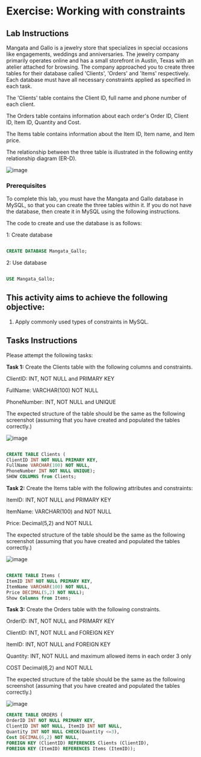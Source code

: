 # Exercise: Working with constraints




## Lab Instructions  

Mangata and Gallo is a jewelry store that specializes in special occasions like engagements, weddings and anniversaries. The jewelry company primarily operates online and has a small storefront in Austin, Texas with an atelier attached for browsing. The company approached you to create three tables for their database called 'Clients', 'Orders' and 'Items' respectively. Each database must have all necessary constraints applied as specified in each task.

The 'Clients' table contains the Client ID, full name and phone number of each client.

The Orders table contains information about each order's Order ID, Client ID, Item ID, Quantity and Cost.

The Items table contains information about the Item ID, Item name, and Item price.

The relationship between the three table is illustrated in the following entity relationship diagram (ER-D).

![image](https://github.com/Memmes27/Meta-Database-Engineer-Professional/assets/63331353/256976c3-338a-496c-a622-18bf5e47b588)


### Prerequisites  

To complete this lab, you must have the Mangata and Gallo database in MySQL, so that you can create the three tables within it. If you do not have the database, then create it in MySQL using the following instructions.

The code to create and use the database is as follows:

1: Create database

```SQL 

CREATE DATABASE Mangata_Gallo;
``` 

2: Use database 

```SQL 

USE Mangata_Gallo;

```  
 

## This activity aims to achieve the following objective:    

 
1. Apply commonly used types of constraints in MySQL.
 
 

## Tasks Instructions 

Please attempt the following tasks: 

**Task 1:** Create the Clients table with the following columns and constraints.

ClientID: INT, NOT NULL and PRIMARY KEY

FullName: VARCHAR(100) NOT NULL

PhoneNumber: INT, NOT NULL and UNIQUE

The expected structure of the table should be the same as the following screenshot (assuming that you have created and populated the tables correctly.)

![image](https://github.com/Memmes27/Meta-Database-Engineer-Professional/assets/63331353/29fd924d-a0d8-4657-b522-c29ddb702d9f)


```SQL Answer

CREATE TABLE Clients (
ClientID INT NOT NULL PRIMARY KEY,
FullName VARCHAR(100) NOT NULL,
PhoneNumber INT NOT NULL UNIQUE);
SHOW COLUMNS from Clients;
```

**Task 2:** Create the Items table with the following attributes and constraints:

ItemID: INT, NOT NULL and PRIMARY KEY

ItemName: VARCHAR(100) and NOT NULL

Price: Decimal(5,2) and NOT NULL

The expected structure of the table should be the same as the following screenshot (assuming that you have created and populated the tables correctly.)

![image](https://github.com/Memmes27/Meta-Database-Engineer-Professional/assets/63331353/1955b53e-5fe6-41cd-8949-01aee0136ca0)


 ```SQL Answer

CREATE TABLE Items (
ItemID INT NOT NULL PRIMARY KEY,
ItemName VARCHAR(100) NOT NULL,
Price DECIMAL(5,2) NOT NULL);
Show Columns from Items;
```
**Task 3:** Create the Orders table with the following constraints.

OrderID: INT, NOT NULL and PRIMARY KEY

ClientID: INT, NOT NULL and FOREIGN KEY

ItemID: INT, NOT NULL and FOREIGN KEY

Quantity: INT, NOT NULL and maximum allowed items in each order 3 only

COST Decimal(6,2) and NOT NULL

The expected structure of the table should be the same as the following screenshot (assuming that you have created and populated the tables correctly.)

![image](https://github.com/Memmes27/Meta-Database-Engineer-Professional/assets/63331353/0b0bd5e7-23ce-4caa-9be6-c8a76c9f1fbe)


 ```SQL Answer
CREATE TABLE ORDERS (
OrderID INT NOT NULL PRIMARY KEY, 
ClientID INT NOT NULL, ItemID INT NOT NULL,
Quantity INT NOT NULL CHECK(Quantity <=3),
Cost DECIMAL(6,2) NOT NULL,
FOREIGN KEY (ClientID) REFERENCES Clients (ClientID),
FOREIGN KEY (ItemID) REFERENCES Items (ItemID));

 ```

